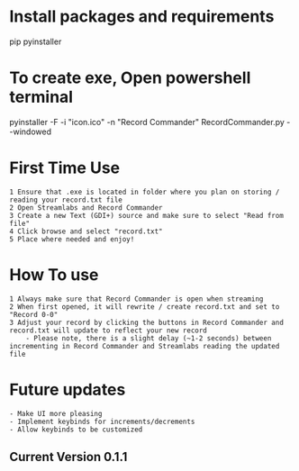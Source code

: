 # Install packages and requirements

pip pyinstaller

# To create exe, Open powershell terminal

pyinstaller -F -i "icon.ico" -n "Record Commander" RecordCommander.py --windowed

# First Time Use

    1 Ensure that .exe is located in folder where you plan on storing / reading your record.txt file
    2 Open Streamlabs and Record Commander
    3 Create a new Text (GDI+) source and make sure to select "Read from file"
    4 Click browse and select "record.txt"
    5 Place where needed and enjoy!

# How To use

    1 Always make sure that Record Commander is open when streaming
    2 When first opened, it will rewrite / create record.txt and set to "Record 0-0"
    3 Adjust your record by clicking the buttons in Record Commander and record.txt will update to reflect your new record
        - Please note, there is a slight delay (~1-2 seconds) between incrementing in Record Commander and Streamlabs reading the updated file

# Future updates

    - Make UI more pleasing
    - Implement keybinds for increments/decrements
    - Allow keybinds to be customized

## Current Version 0.1.1
